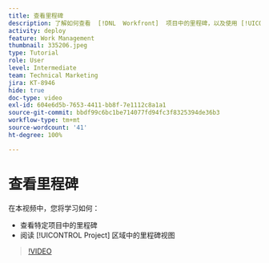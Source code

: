 ```yaml
---
title: 查看里程碑
description: 了解如何查看  [!DNL  Workfront]  项目中的里程碑，以及使用 [!UICONTROL Project] 区域中的里程碑视图。
activity: deploy
feature: Work Management
thumbnail: 335206.jpeg
type: Tutorial
role: User
level: Intermediate
team: Technical Marketing
jira: KT-8946
hide: true
doc-type: video
exl-id: 604e6d5b-7653-4411-bb8f-7e1112c8a1a1
source-git-commit: bbdf99c6bc1be714077fd94fc3f8325394de36b3
workflow-type: tm+mt
source-wordcount: '41'
ht-degree: 100%

---
```


# 查看里程碑

在本视频中，您将学习如何：

* 查看特定项目中的里程碑
* 阅读 [!UICONTROL Project] 区域中的里程碑视图

>[!VIDEO](https://video.tv.adobe.com/v/3415899/?quality=12&learn=on&enablevpops=1&captions=chi_hans)
